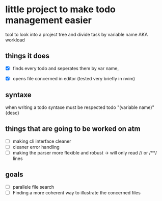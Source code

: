 # little project to make todo management easier
tool to look into a project tree and divide task by variable name AKA workload

## things it does
- [x] finds every todo and seperates them by var name,
- [x] opens file concerned in editor (tested very briefly in nvim)


## syntaxe
when writing a todo syntaxe must be respected todo "(variable name)" \{desc\}


## things that are going to be worked on atm
- [ ] making cli interface cleaner
- [ ] cleaner error handling
- [ ] making the parser more flexible and robust -> will only read // or /**/ lines

## goals
- [ ] parallele file search 
- [ ] Finding a more coherent way to illustrate the concerned files 
